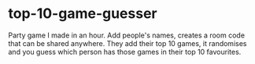 # top-10-game-guesser

Party game I made in an hour.
Add people's names, creates a room code that can be shared anywhere. They add their top 10 games, it randomises and you guess which person has those games in their top 10 favourites.
